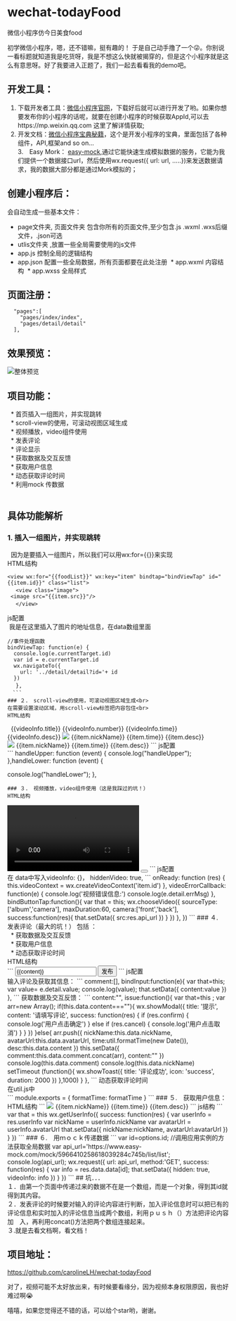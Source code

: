 # wechat-todayFood
微信小程序仿今日美食food

初学微信小程序，嗯，还不错嘛，挺有趣的！ 于是自己动手撸了一个😜。你别说一看标题就知道我是吃货呀，我是不想这么快就被揭穿的，但是这个小程序就是这么有意思呀。好了我要进入正题了，我们一起去看看我的demo吧。
## 开发工具：
1. 下载开发者工具：[微信小程序官网](https://mp.weixin.qq.com/debug/wxadoc/dev/)，下载好后就可以进行开发了哟。如果你想要发布你的小程序的话呢，就要在创建小程序的时候获取AppId,可以去https://mp.weixin.qq.com 这里了解详情获取;
2. 开发文档：[微信小程序宝典秘籍](https://www.w3cschool.cn/weixinapp/9wou1q8j.html)，这个是开发小程序的宝典，里面包括了各种组件，API,框架and so on...　<br>
3.　Easy Mork： [easy-mock](www.easy-mock.com),通过它能快速生成模拟数据的服务，它能为我们提供一个数据接口url，然后使用wx.request({ url: url, .....})来发送数据请求，我的数据大部分都是通过Mork模拟的；

## 创建小程序后：
会自动生成一些基本文件： <br>
  *  page文件夹, 页面文件夹 包含你所有的页面文件,至少包含.js .wxml .wxs后缀文件，.json可选
  *  utlis文件夹 ,放置一些全局需要使用的js文件
  *  app.js 控制全局的逻辑结构
  *  app.json 配置一些全局数据，所有页面都要在此处注册
  *  app.wxml 内容结构
  *  app.wxss 全局样式

## 页面注册：
```
  "pages":[
    "pages/index/index",
    "pages/detail/detail"
  ],
```
## 效果预览：
  ![整体预览](https://github.com/carolineLH/wechat-todayFood/blob/master/todayfood/images/GIF.gif) <br>
  
## 项目功能：
   * 首页插入一组图片，并实现跳转　<br>
   * scroll-view的使用，可滚动视图区域生成　<br>
   * 视频播放，video组件使用　<br>
   * 发表评论　<br>
   * 评论显示　<br>
   * 获取数据及交互反馈　<br>
   * 获取用户信息　<br>
   * 动态获取评论时间　<br> 
   * 利用mock 传数据　<br>
   
## 具体功能解析
### 1. 插入一组图片，并实现跳转　<br>
   因为是要插入一组图片，所以我们可以用wx:for={{}}来实现 <br>
   HTML结构
   ```
   <view wx:for="{{foodList}}" wx:key="item" bindtap="bindViewTap" id="{{item.id}}" class="list">
  　<view class="image">
    <image src="{{item.src}}"/>
  　</view>
   ```
  js配置 <br>
  我是在这里插入了图片的地址信息，在data数组里面<br>
  ```
  //事件处理函数
  bindViewTap: function(e) {
    console.log(e.currentTarget.id)
    var id = e.currentTarget.id
    wx.navigateTo({
      url: '../detail/detail?id='+ id
    })
  　},
 　```
### ２.　scroll-view的使用，可滚动视图区域生成<br>
在需要设置滚动区域，用scroll-view标签把内容包住<br>
HTML结构
```
<scroll-view class="scroll-user" style="height:{{windowHeight}}px" scroll-y="true" bindscrolltolower="handleLower" bindscrolltoupper="handleUpper">
    <view class="box">
            <text  class="text1">{{videoInfo.title}}</text>
            <text class="text2">{{videoInfo.number}}</text>
            <text  class="text3">{{videoInfo.time}}</text>
            <text  class="text4">{{videoInfo.desc}}</text>   
    </view>
<view class="comment" wx:for="{{userlist}}">
          <view class="userInfo">
            <view class="userinfo-top"> 
            <image class="userinfo-avatar" src="{{item.avatarUrl}}" background-size="cover"></image>
            <text class="userinfo-nickname">{{item.nickName}}</text>
            <text class="text4">{{item.time}}</text>
            </view>
            <text class="con">{{item.desc}}</text>
            <div class="clear"></div>
          </view>      
</view> 
<view class="comment" wx:for="{{comment}}">
          <view class="userInfo">
            <view class="userinfo-top"> 
            <image class="userinfo-avatar" src="{{item.avatarUrl}}" background-size="cover"></image>
            <text class="userinfo-nickname">{{item.nickName}}</text>
            <text class="text4">{{item.time}}</text>
            </view>
            <text class="con">{{item.desc}}</text>
          </view>      
</view>
</scroll-view>
```
js配置 <br>
```
handleUpper: function (event) {
    console.log("handleUpper");
  },handleLower: function (event) {

console.log("handleLower");
  },
```
### ３.　视频播放，video组件使用（这是我踩过的坑！）
HTML结构
```
<view class="video">
            <video src="{{videoInfo.src}}" crossOrigin="anonymous"autoplay controls/>
              <button bindtap="bindButtonTap"></button>
</view> 
<view class="video">
       <video id="item.id" src=""  controls binderror="videoErrorCallback" hidden="{{hiddenVideo}}"></video>
       <button bindtap="bindButtonTap"></button>
</view>
```
js配置 <br>
在 data中写入videoInfo: {}， hiddenVideo: true,
```
    onReady: function (res) {
    this.videoContext = wx.createVideoContext('item.id')
 },
  videoErrorCallback: function(e) {
  console.log('视频错误信息:')
  console.log(e.detail.errMsg)
 },
 bindButtonTap:function(){
        var that = this;
        wx.chooseVideo({
            sourceType:['album','camera'],
            maxDuration:60,
            camera:['front','back'],
            success:function(res){
                that.setData({
                    src:res.api_url
                })
            }
        })
    },
})
```
### ４.　发表评论（最大的坑！）
包括 ：<br>
   * 获取数据及交互反馈　<br>
   * 获取用户信息　<br>
   * 动态获取评论时间　<br> 
HTML结构　<br>
```
<view class="inputtext">   
        <input type="text" name="com" class="text"bindinput="bindInput" value="{{content}}" placeholder="我来说两句" />
        <button type="submit"  bindtap="issue"  class="btn">发布</button>
     </view>
</view>
```
js配置 <br>
输入评论及获取其信息：
```
comment:[],
bindInput:function(e){
  var that=this;
  var value= e.detail.value;
  console.log(value);
  that.setData({
    content:value
  })
},
```
获取数据及交互反馈：
```
content:"",
issue:function(){
  var that=this ;
  var arr=new Array();
  if(this.data.content===""){
    wx.showModal({
  title: '提示',
  content: '请填写评论',
  success: function(res) {
    if (res.confirm) {
      console.log('用户点击确定')
    } else if (res.cancel) {
      console.log('用户点击取消')
    }
  }
  })
  }else{
  arr.push({
    nickName:this.data.nickName,
    avatarUrl:this.data.avatarUrl,
    time:util.formatTime(new Date()),
    desc:this.data.content
  })
  this.setData({
    comment:this.data.comment.concat(arr),
    content:""
  })
  console.log(this.data.comment)
  console.log(this.data.nickName)
 setTimeout (function(){
  wx.showToast({
    title: '评论成功',
    icon: 'success',
    duration: 2000
  })
},1000)
}
},
```
动态获取评论时间　<br>
在util.js中　<br>
```
module.exports = {
  formatTime: formatTime
}
```
### ５.　获取用户信息：
HTML结构
``` 
<view class="userInfo">
     <view class="userinfo-top"> 
     <image class="userinfo-avatar" src="{{item.avatarUrl}}" background-size="cover"></image>
     <text class="userinfo-nickname">{{item.nickName}}</text>
     <text class="text4">{{item.time}}</text>
     </view>
     <text class="con">{{item.desc}}</text>
</view>   
``` 
js结构
``` 
    var that = this
    wx.getUserInfo({
   success: function(res) {
    var userInfo = res.userInfo
    var nickName = userInfo.nickName
    var avatarUrl = userInfo.avatarUrl
    that.setData({
      nickName:nickName,
      avatarUrl:avatarUrl
    })
  }
})
```
### ６.　用ｍｏｃｋ传递数据
```
var id=options.id; 
    //调用应用实例的方法获取全局数据
  var api_url='https://www.easy-mock.com/mock/5966410258618039284c745b/list/list';
  console.log(api_url);
  wx.request({
    url: api_url,
    method:'GET',
    success: function(res) {
    var info = res.data.data[id];
       that.setData({
              hidden: true,
              videoInfo: info
            })
    }
  })
```
## 坑．．．　<br>
１．由第一个页面中传递过来的数据不在是一个数组，而是一个对象，得到其id就得到其内容。<br>
２．发表评论的时候要对输入的评论内容进行判断，加入评论信息时可以把已有的评论信息和实时加入的评论信息当成两个数组，利用ｐｕｓｈ（）方法把评论内容加　入，再利用concat()方法把两个数组连接起来。<br>
３.就是去看文档啊，看文档！<br>
  
## 项目地址：
https://github.com/carolineLH/wechat-todayFood
  
对了，视频可能不太好放出来，有时候要看缘分，因为视频本身权限原因，我也好难过啊😭
  
嘻嘻，如果您觉得还不错的话，可以给个star哟，谢谢。
  
 






   


